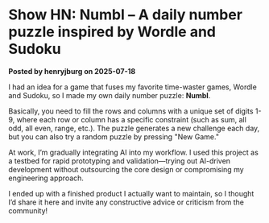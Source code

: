 # Show HN: Numbl – A daily number puzzle inspired by Wordle and Sudoku

**Posted by henryjburg on 2025-07-18**

I had an idea for a game that fuses my favorite time-waster games, Wordle and Sudoku, so I made my own daily number puzzle: **Numbl**.

Basically, you need to fill the rows and columns with a unique set of digits 1-9, where each row or column has a specific constraint (such as sum, all odd, all even, range, etc.). The puzzle generates a new challenge each day, but you can also try a random puzzle by pressing "New Game."

At work, I’m gradually integrating AI into my workflow. I used this project as a testbed for rapid prototyping and validation—trying out AI-driven development without outsourcing the core design or compromising my engineering approach.

I ended up with a finished product I actually want to maintain, so I thought I’d share it here and invite any constructive advice or criticism from the community!